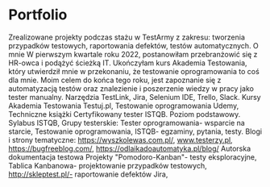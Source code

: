 # Portfolio
Zrealizowane projekty podczas stażu w TestArmy z zakresu: tworzenia przypadków testowych, raportowania defektów, testów automatycznych.
O mnie W pierwszym kwartale roku 2022, postanowiłam przebranżowić się z HR-owca i podążyć ścieżką IT. Ukończyłam kurs Akademia Testowania, który utwierdził mnie w przekonaniu, że testowanie oprogramowania to coś dla mnie. Moim celem do końca tego roku, jest zapoznanie się z automatyzacją testów oraz znalezienie i poszerzenie wiedzy w pracy jako tester manualny.
Narzędzia TestLink, Jira, Selenium IDE, Trello, Slack.
Kursy Akademia Testowania Testuj.pl, Testowanie oprogramowania Udemy, 
Techniczne książki Certyfikowany tester ISTQB. Poziom podstawowy. Sylabus ISTQB, 
Grupy testerskie: Tester oprogramowania- wsparcie na starcie, Testowanie oprogramowania, ISTQB- egzaminy, pytania, testy.
Blogi i strony tematyczne: https://wyszkolewas.com.pl/, www.testerzy.pl, https://bugfreeblog.com/, https://odlaikadoautomatyka.pl/blog/
Autorska dokumentacja testowa
Projekty "Pomodoro-Kanban"- testy eksploracyjne, Tablica Kanbanowa- projektowanie przypadków testowych, http://skleptest.pl/- raportowanie defektów Jira,  

